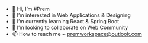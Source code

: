 - 👋 Hi, I’m #Prem
- 👀 I’m interested in Web Applications & Designing
- 🌱 I’m currently learning React & Spring Boot
- 💞️ I’m looking to collaborate on Web Community
- 📫 How to reach me ~ premworkspace@outlook.com

<!---
Prem-WorkSpace/Prem-WorkSpace is a ✨ special ✨ repository because its `README.md` (this file) appears on your GitHub profile.
You can click the Preview link to take a look at your changes.
--->
